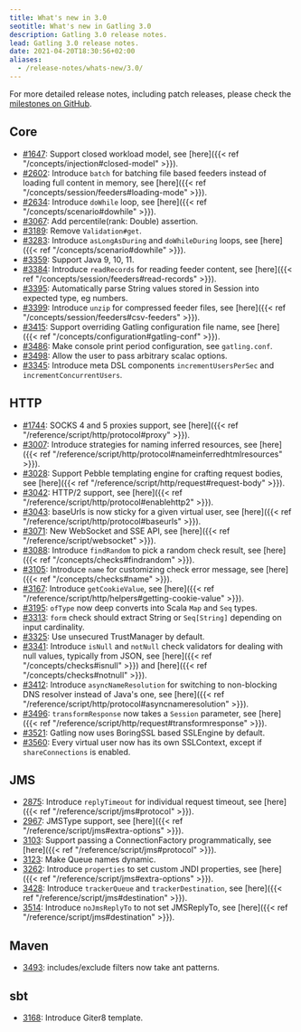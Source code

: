 ```yaml
---
title: What's new in 3.0
seotitle: What's new in Gatling 3.0
description: Gatling 3.0 release notes.
lead: Gatling 3.0 release notes.
date: 2021-04-20T18:30:56+02:00
aliases:
  - /release-notes/whats-new/3.0/
---
```


For more detailed release notes, including patch releases, please check the [milestones on GitHub](https://github.com/gatling/gatling/milestones?state=closed).

## Core

* [#1647](https://github.com/gatling/gatling/issues/1647): Support closed workload model, see [here]({{< ref "/concepts/injection#closed-model" >}}).
* [#2602](https://github.com/gatling/gatling/issues/2602): Introduce `batch` for batching file based feeders instead of loading full content in memory, see [here]({{< ref "/concepts/session/feeders#loading-mode" >}}).
* [#2634](https://github.com/gatling/gatling/issues/2634): Introduce `doWhile` loop, see [here]({{< ref "/concepts/scenario#dowhile" >}}).
* [#3067](https://github.com/gatling/gatling/issues/3067): Add percentile(rank: Double) assertion.
* [#3189](https://github.com/gatling/gatling/issues/3189): Remove `Validation#get`.
* [#3283](https://github.com/gatling/gatling/issues/3283): Introduce `asLongAsDuring` and `doWhileDuring` loops, see [here]({{< ref "/concepts/scenario#dowhile" >}}).
* [#3359](https://github.com/gatling/gatling/issues/3359): Support Java 9, 10, 11.
* [#3384](https://github.com/gatling/gatling/issues/3384): Introduce `readRecords` for reading feeder content, see [here]({{< ref "/concepts/session/feeders#read-records" >}}).
* [#3395](https://github.com/gatling/gatling/issues/3395): Automatically parse String values stored in Session into expected type, eg numbers.
* [#3399](https://github.com/gatling/gatling/issues/3399): Introduce `unzip` for compressed feeder files, see [here]({{< ref "/concepts/session/feeders#csv-feeders" >}}).
* [#3415](https://github.com/gatling/gatling/issues/3415): Support overriding Gatling configuration file name, see [here]({{< ref "/concepts/configuration#gatling-conf" >}}).
* [#3486](https://github.com/gatling/gatling/issues/3486): Make console print period configuration, see `gatling.conf`.
* [#3498](https://github.com/gatling/gatling/issues/3498): Allow the user to pass arbitrary scalac options.
* [#3345](https://github.com/gatling/gatling/issues/3345): Introduce meta DSL components `incrementUsersPerSec` and `incrementConcurrentUsers`.

## HTTP

* [#1744](https://github.com/gatling/gatling/issues/1744): SOCKS 4 and 5 proxies support, see [here]({{< ref "/reference/script/http/protocol#proxy" >}}).
* [#3007](https://github.com/gatling/gatling/issues/3007): Introduce strategies for naming inferred resources, see [here]({{< ref "/reference/script/http/protocol#nameinferredhtmlresources" >}}).
* [#3028](https://github.com/gatling/gatling/issues/3028): Support Pebble templating engine for crafting request bodies, see [here]({{< ref "/reference/script/http/request#request-body" >}}).
* [#3042](https://github.com/gatling/gatling/issues/3042): HTTP/2 support, see [here]({{< ref "/reference/script/http/protocol#enablehttp2" >}}).
* [#3043](https://github.com/gatling/gatling/issues/3043): baseUrls is now sticky for a given virtual user, see [here]({{< ref "/reference/script/http/protocol#baseurls" >}}).
* [#3071](https://github.com/gatling/gatling/issues/3071): New WebSocket and SSE API, see [here]({{< ref "/reference/script/websocket" >}}).
* [#3088](https://github.com/gatling/gatling/issues/3088): Introduce `findRandom` to pick a random check result, see [here]({{< ref "/concepts/checks#findrandom" >}}).
* [#3105](https://github.com/gatling/gatling/issues/3105): Introduce `name` for customizing check error message, see [here]({{< ref "/concepts/checks#name" >}}).
* [#3167](https://github.com/gatling/gatling/issues/3167): Introduce `getCookieValue`, see [here]({{< ref "/reference/script/http/helpers#getting-cookie-value" >}}).
* [#3195](https://github.com/gatling/gatling/issues/3195): `ofType` now deep converts into Scala `Map` and `Seq` types.
* [#3313](https://github.com/gatling/gatling/issues/3313): `form` check should extract String or `Seq[String]` depending on input cardinality.
* [#3325](https://github.com/gatling/gatling/issues/3325): Use unsecured TrustManager by default.
* [#3341](https://github.com/gatling/gatling/issues/3341): Introduce `isNull` and `notNull` check validators for dealing with null values, typically from JSON, see [here]({{< ref "/concepts/checks#isnull" >}}) and [here]({{< ref "/concepts/checks#notnull" >}}).
* [#3412](https://github.com/gatling/gatling/issues/3412): Introduce `asyncNameResolution` for switching to non-blocking DNS resolver instead of Java's one, see [here]({{< ref "/reference/script/http/protocol#asyncnameresolution" >}}).
* [#3496](https://github.com/gatling/gatling/issues/3496): `transformResponse` now takes a `Session` parameter, see [here]({{< ref "/reference/script/http/request#transformresponse" >}}).
* [#3521](https://github.com/gatling/gatling/issues/3521): Gatling now uses BoringSSL based SSLEngine by default.
* [#3560](https://github.com/gatling/gatling/issues/3560): Every virtual user now has its own SSLContext, except if `shareConnections` is enabled.

## JMS

* [2875](https://github.com/gatling/gatling/issues/2875): Introduce `replyTimeout` for individual request timeout, see [here]({{< ref "/reference/script/jms#protocol" >}}).
* [2967](https://github.com/gatling/gatling/issues/2967): JMSType support, see [here]({{< ref "/reference/script/jms#extra-options" >}}).
* [3103](https://github.com/gatling/gatling/issues/3103): Support passing a ConnectionFactory programmatically, see [here]({{< ref "/reference/script/jms#protocol" >}}).
* [3123](https://github.com/gatling/gatling/issues/3123): Make Queue names dynamic.
* [3262](https://github.com/gatling/gatling/issues/3262): Introduce `properties` to set custom JNDI properties, see [here]({{< ref "/reference/script/jms#extra-options" >}}).
* [3428](https://github.com/gatling/gatling/issues/3428): Introduce `trackerQueue` and `trackerDestination`, see [here]({{< ref "/reference/script/jms#destination" >}}).
* [3514](https://github.com/gatling/gatling/issues/3514): Introduce `noJmsReplyTo` to not set JMSReplyTo, see [here]({{< ref "/reference/script/jms#destination" >}}).

## Maven

* [3493](https://github.com/gatling/gatling/issues/3493): includes/exclude filters now take ant patterns.

## sbt

* [3168](https://github.com/gatling/gatling/issues/3168): Introduce Giter8 template.
